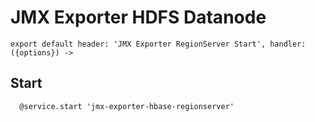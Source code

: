 
# JMX Exporter HDFS Datanode

    export default header: 'JMX Exporter RegionServer Start', handler: ({options}) ->

## Start

      @service.start 'jmx-exporter-hbase-regionserver'
